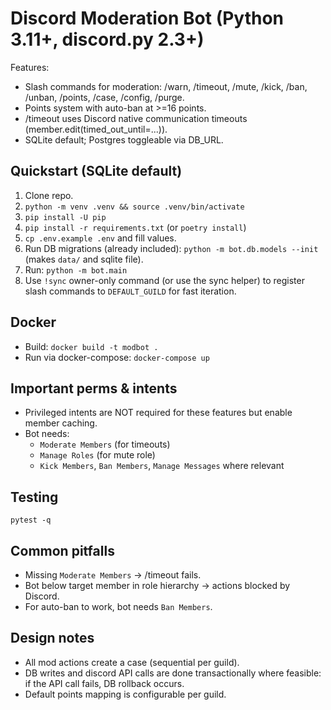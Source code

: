 # Discord Moderation Bot (Python 3.11+, discord.py 2.3+)

Features:
- Slash commands for moderation: /warn, /timeout, /mute, /kick, /ban, /unban, /points, /case, /config, /purge.
- Points system with auto-ban at >=16 points.
- /timeout uses Discord native communication timeouts (member.edit(timed_out_until=...)).
- SQLite default; Postgres toggleable via DB_URL.

## Quickstart (SQLite default)
1. Clone repo.
2. `python -m venv .venv && source .venv/bin/activate`
3. `pip install -U pip`
4. `pip install -r requirements.txt` (or `poetry install`)
5. `cp .env.example .env` and fill values.
6. Run DB migrations (already included): `python -m bot.db.models --init` (makes `data/` and sqlite file).
7. Run: `python -m bot.main`
8. Use `!sync` owner-only command (or use the sync helper) to register slash commands to `DEFAULT_GUILD` for fast iteration.

## Docker
- Build: `docker build -t modbot .`
- Run via docker-compose: `docker-compose up`

## Important perms & intents
- Privileged intents are NOT required for these features but enable member caching.
- Bot needs:
  - `Moderate Members` (for timeouts)
  - `Manage Roles` (for mute role)
  - `Kick Members`, `Ban Members`, `Manage Messages` where relevant

## Testing
`pytest -q`

## Common pitfalls
- Missing `Moderate Members` → /timeout fails.
- Bot below target member in role hierarchy → actions blocked by Discord.
- For auto-ban to work, bot needs `Ban Members`.

## Design notes
- All mod actions create a case (sequential per guild).
- DB writes and discord API calls are done transactionally where feasible: if the API call fails, DB rollback occurs.
- Default points mapping is configurable per guild.

